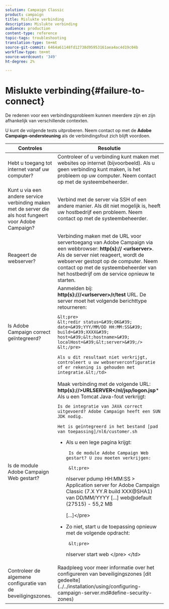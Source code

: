 ```yaml
---
solution: Campaign Classic
product: campaign
title: Mislukte verbinding
description: Mislukte verbinding
audience: production
content-type: reference
topic-tags: troubleshooting
translation-type: tm+mt
source-git-commit: 6464a61148fd12738d95953161aea4ac4d19c04b
workflow-type: tm+mt
source-wordcount: '349'
ht-degree: 2%

---
```



# Mislukte verbinding{#failure-to-connect}

De redenen voor een verbindingsprobleem kunnen meerdere zijn en zijn afhankelijk van verschillende contexten.

U kunt de volgende tests uitproberen. Neem contact op met de **Adobe Campaign-ondersteuning** als de verbindingsfout zich blijft voordoen.



<table> 
 <thead> 
  <tr> 
   <th>Controles<br /> </th> 
   <th>Resolutie<br /> </th> 
  </tr> 
 </thead> 
 <tbody> 
  <tr> 
   <td>Hebt u toegang tot internet vanaf uw computer?</td> 
   <td>Controleer of u verbinding kunt maken met websites op internet (bijvoorbeeld). Als u geen verbinding kunt maken, is het probleem op uw computer. Neem contact op met de systeembeheerder.</td>
  </tr>
  <tr> 
   <td>Kunt u via een andere service verbinding maken met de server die als host fungeert voor Adobe Campaign?</td> 
   <td>Verbind met de server via SSH of een andere manier. Als dit niet mogelijk is, heeft uw hostbedrijf een probleem. Neem contact op met de systeembeheerder.</td>
  </tr>
  <tr> 
   <td>Reageert de webserver?</td> 
   <td>Verbinding maken met de URL voor servertoegang van Adobe Campaign via een webbrowser: <b>http(s):// &lt;urlserver&gt;</b>. Als de server niet reageert, wordt de webserver gestopt op de computer. Neem contact op met de systeembeheerder van het hostbedrijf om de service opnieuw te starten.</td>
  </tr>
  <tr> 
   <td>Is Adobe Campaign correct geïntegreerd?</td> 
   <td>Aanmelden bij: <b>http(s):///&lt;urlserver&gt;/r/test</b> URL. De server moet het volgende berichttype retourneren:

    &lt;pre>
    &lt;redir status=&#39;OK&#39; date=&#39;YYY/MM/DD HH:MM:SS&#39; build=&#39;XXXX&#39; host=&#39;&lt;hostname>&#39; localHost=&#39;&lt;server>&#39;/>
    &lt;/pre>
    
    Als u dit resultaat niet verkrijgt, controleert u uw webserverconfiguratie of er rekening is gehouden met integratie.&lt;/td>
</tr>
  <tr> 
   <td>Is de module Adobe Campaign Web gestart?</td> 
   <td>Maak verbinding met de volgende URL: <b>http(s)://&gt;URLSERVER&lt;/nl/jsp/logon.jsp</b>* Als u een Tomcat Java-fout verkrijgt:

    Is de integratie van JAVA correct uitgevoerd? Adobe Campaign heeft een SUN JDK nodig.
    
    Het is geïntegreerd in het bestand [pad van toepassing]/nl6/customer.sh

* Als u een lege pagina krijgt:

       Is de module Adobe Campaign Web gestart? U zou moeten verkrijgen:
       
       &lt;pre>
     nlserver pdump
     HH:MM:SS > Application server for Adobe Campaign Classic (7.X YY.R build XXX@SHA1) van DD/MM/YYYY
     [...]
     web@default (27515) - 55,2 MB
     
     [...]&lt;/pre>
   
* Zo niet, start u de toepassing opnieuw met de volgende opdracht:

       &lt;pre>
     nlserver start web
     &lt;/pre>
     &lt;/td>
   </tr>
  <tr>
  	<td>Controleer de algemene configuratie van de beveiligingszones.</td>
  	<td>Raadpleeg voor meer informatie over het configureren van beveiligingszones [dit gedeelte] (../../installation/using/configuring-campaign-server.md#define-security-zones)</td>
  </tr>
 </tbody> 
</table>
